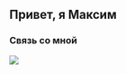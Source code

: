 ## Привет, я Максим  
  






### Связь со мной  
<a href="https://t.me/MVFedchenko" target="_blank">
<img src=https://img.shields.io/badge/Telegram-2CA5E0?&style=for-the-badge&logo=telegram&logoColor=white>
</a>  





